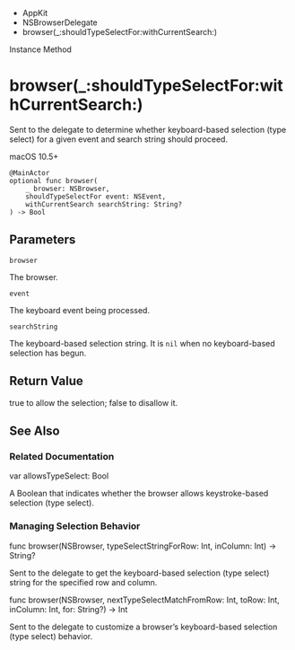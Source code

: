 

- AppKit
- NSBrowserDelegate
-  browser(\_:shouldTypeSelectFor:withCurrentSearch:) 

Instance Method

# browser(\_:shouldTypeSelectFor:withCurrentSearch:)

Sent to the delegate to determine whether keyboard-based selection (type select) for a given event and search string should proceed.

macOS 10.5+

``` source
@MainActor
optional func browser(
    _ browser: NSBrowser,
    shouldTypeSelectFor event: NSEvent,
    withCurrentSearch searchString: String?
) -> Bool
```

## Parameters 

`browser`  

The browser.

`event`  

The keyboard event being processed.

`searchString`  

The keyboard-based selection string. It is `nil` when no keyboard-based selection has begun.

## Return Value

true to allow the selection; false to disallow it.

## See Also

### Related Documentation

var allowsTypeSelect: Bool

A Boolean that indicates whether the browser allows keystroke-based selection (type select).

### Managing Selection Behavior

func browser(NSBrowser, typeSelectStringForRow: Int, inColumn: Int) -> String?

Sent to the delegate to get the keyboard-based selection (type select) string for the specified row and column.

func browser(NSBrowser, nextTypeSelectMatchFromRow: Int, toRow: Int, inColumn: Int, for: String?) -> Int

Sent to the delegate to customize a browser’s keyboard-based selection (type select) behavior.

